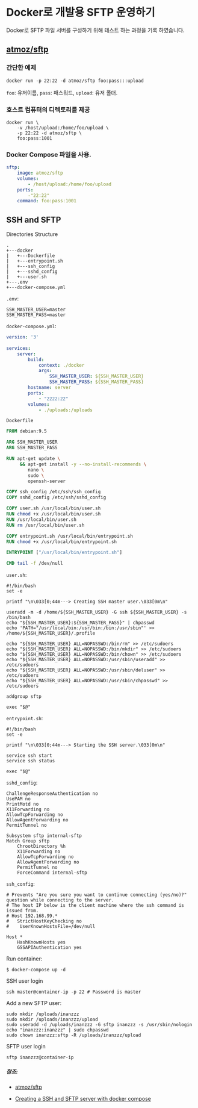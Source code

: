 # Docker로 개발용 SFTP 운영하기

Docker로 SFTP 파일 서버를 구성하기 위해 테스트 하는 과정을 기록 하였습니다.

## [atmoz/sftp](https://hub.docker.com/r/atmoz/sftp/)

### 간단한 예제

```
docker run -p 22:22 -d atmoz/sftp foo:pass:::upload
```

`foo`: 유저이름, `pass`: 패스워드, `upload`: 유저 폴더.

### 호스트 컴퓨터의 디렉토리를 제공

```
docker run \
    -v /host/upload:/home/foo/upload \
    -p 22:22 -d atmoz/sftp \
    foo:pass:1001
```

### Docker Compose 파일을 사용.

```yaml
sftp:
	image: atmoz/sftp
	volumes:
		- /host/upload:/home/foo/upload
	ports:
		-"22:22"
	command: foo:pass:1001
```

## SSH and SFTP

Directories Structure

```
.
+---docker
|	+---Dockerfile
|	+---entrypoint.sh
|	+---ssh_config
|	+---sshd_config
|	+---user.sh
+---.env
+---docker-compose.yml
```

`.env`:

```
SSH_MASTER_USER=master
SSH_MASTER_PASS=master
```

`docker-compose.yml`:

```yaml
version: '3'
     
services:
    server:
        build:
            context: ./docker
            args:
                SSH_MASTER_USER: ${SSH_MASTER_USER}
                SSH_MASTER_PASS: ${SSH_MASTER_PASS}
        hostname: server
        ports:
            - "2222:22"
        volumes:
            - ./uploads:/uploads
```

`Dockerfile`

```dockerfile
FROM debian:9.5

ARG SSH_MASTER_USER
ARG SSH_MASTER_PASS

RUN apt-get update \
     && apt-get install -y --no-install-recommends \
        nano \
        sudo \
        openssh-server

COPY ssh_config /etc/ssh/ssh_config
COPY sshd_config /etc/ssh/sshd_config

COPY user.sh /usr/local/bin/user.sh
RUN chmod +x /usr/local/bin/user.sh
RUN /usr/local/bin/user.sh
RUN rm /usr/local/bin/user.sh

COPY entrypoint.sh /usr/local/bin/entrypoint.sh
RUN chmod +x /usr/local/bin/entrypoint.sh

ENTRYPOINT ["/usr/local/bin/entrypoint.sh"]

CMD tail -f /dev/null
```

`user.sh`:

```
#!/bin/bash
set -e
     
printf "\n\033[0;44m---> Creating SSH master user.\033[0m\n"
     
useradd -m -d /home/${SSH_MASTER_USER} -G ssh ${SSH_MASTER_USER} -s /bin/bash
echo "${SSH_MASTER_USER}:${SSH_MASTER_PASS}" | chpasswd
echo 'PATH="/usr/local/bin:/usr/bin:/bin:/usr/sbin"' >> /home/${SSH_MASTER_USER}/.profile
     
echo "${SSH_MASTER_USER} ALL=NOPASSWD:/bin/rm" >> /etc/sudoers
echo "${SSH_MASTER_USER} ALL=NOPASSWD:/bin/mkdir" >> /etc/sudoers
echo "${SSH_MASTER_USER} ALL=NOPASSWD:/bin/chown" >> /etc/sudoers
echo "${SSH_MASTER_USER} ALL=NOPASSWD:/usr/sbin/useradd" >> /etc/sudoers
echo "${SSH_MASTER_USER} ALL=NOPASSWD:/usr/sbin/deluser" >> /etc/sudoers
echo "${SSH_MASTER_USER} ALL=NOPASSWD:/usr/sbin/chpasswd" >> /etc/sudoers
     
addgroup sftp
     
exec "$@"
```

`entrypoint.sh`:

```
#!/bin/bash
set -e
     
printf "\n\033[0;44m---> Starting the SSH server.\033[0m\n"
     
service ssh start
service ssh status
     
exec "$@"
```

`sshd_config`:

```
ChallengeResponseAuthentication no
UsePAM no
PrintMotd no
X11Forwarding no
AllowTcpForwarding no
AllowAgentForwarding no
PermitTunnel no
     
Subsystem sftp internal-sftp
Match Group sftp
    ChrootDirectory %h
    X11Forwarding no
    AllowTcpForwarding no
    AllowAgentForwarding no
    PermitTunnel no
    ForceCommand internal-sftp
```

`ssh_config`:

```
# Prevents "Are you sure you want to continue connecting (yes/no)?" question while connecting to the server.
# The host IP below is the client machine where the ssh command is issued from.
# Host 192.168.99.*
#   StrictHostKeyChecking no
#    UserKnownHostsFile=/dev/null
     
Host *
    HashKnownHosts yes
    GSSAPIAuthentication yes
```

Run container:

```
$ docker-compose up -d
```

SSH user login

```
ssh master@container-ip -p 22 # Password is master
```

Add a new SFTP user:

```
sudo mkdir /uploads/inanzzz
sudo mkdir /uploads/inanzzz/upload
sudo useradd -d /uploads/inanzzz -G sftp inanzzz -s /usr/sbin/nologin
echo "inanzzz:inanzzz" | sudo chpasswd
sudo chown inanzzz:sftp -R /uploads/inanzzz/upload
```

SFTP user login

```
sftp inanzzz@container-ip
```

##### 참조:

- [atmoz/sftp](https://hub.docker.com/r/atmoz/sftp/)

- [Creating a SSH and SFTP server with docker compose](http://www.inanzzz.com/index.php/post/6fa7/creating-a-ssh-and-sftp-server-with-docker-compose)
